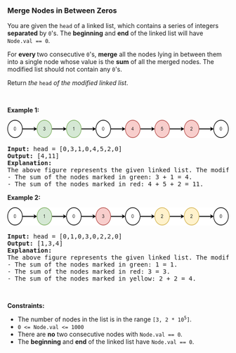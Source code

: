 
<h3>Merge Nodes in Between Zeros</h3>
<div><p>You are given the <code>head</code> of a linked list, which contains a series of integers <strong>separated</strong> by <code>0</code>'s. The <strong>beginning</strong> and <strong>end</strong> of the linked list will have <code>Node.val == 0</code>.</p>
<p>For <strong>every </strong>two consecutive <code>0</code>'s, <strong>merge</strong> all the nodes lying in between them into a single node whose value is the <strong>sum</strong> of all the merged nodes. The modified list should not contain any <code>0</code>'s.</p>
<p>Return <em>the</em> <code>head</code> <em>of the modified linked list</em>.</p>
<p> </p>
<p><strong>Example 1:</strong></p>
<img alt="" src="assets/8b6bdf1935fc49458caa3332147459c4.png" style="width: 600px; height: 41px;"/>
<pre><strong>Input:</strong> head = [0,3,1,0,4,5,2,0]
<strong>Output:</strong> [4,11]
<strong>Explanation:</strong> 
The above figure represents the given linked list. The modified list contains
- The sum of the nodes marked in green: 3 + 1 = 4.
- The sum of the nodes marked in red: 4 + 5 + 2 = 11.
</pre>
<p><strong>Example 2:</strong></p>
<img alt="" src="assets/fe8fb4330ad3483d92ff68b261c1c3ab.png" style="width: 600px; height: 41px;"/>
<pre><strong>Input:</strong> head = [0,1,0,3,0,2,2,0]
<strong>Output:</strong> [1,3,4]
<strong>Explanation:</strong> 
The above figure represents the given linked list. The modified list contains
- The sum of the nodes marked in green: 1 = 1.
- The sum of the nodes marked in red: 3 = 3.
- The sum of the nodes marked in yellow: 2 + 2 = 4.
</pre>
<p> </p>
<p><strong>Constraints:</strong></p>
<ul>
<li>The number of nodes in the list is in the range <code>[3, 2 * 10<sup>5</sup>]</code>.</li>
<li><code>0 &lt;= Node.val &lt;= 1000</code></li>
<li>There are <strong>no</strong> two consecutive nodes with <code>Node.val == 0</code>.</li>
<li>The <strong>beginning</strong> and <strong>end</strong> of the linked list have <code>Node.val == 0</code>.</li>
</ul>
</div>
